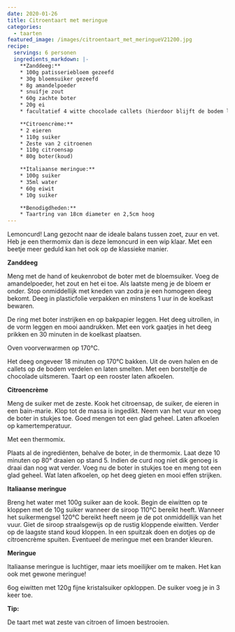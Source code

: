 ```yaml
---
date: 2020-01-26
title: Citroentaart met meringue
categories:
  - taarten
featured_image: /images/citroentaart_met_meringueV21200.jpg
recipe:
  servings: 6 personen
  ingredients_markdown: |-
    **Zanddeeg:**
    * 100g patisseriebloem gezeefd
    * 30g bloemsuiker gezeefd
    * 8g amandelpoeder
    * snuifje zout
    * 60g zachte boter
    * 20g ei
    * facultatief 4 witte chocolade callets (hierdoor blijft de bodem langer krokant)

    **Citroencrème:**
    * 2 eieren
    * 110g suiker
    * Zeste van 2 citroenen
    * 110g citroensap
    * 80g boter(koud)

    **Italiaanse meringue:**
    * 100g suiker
    * 35ml water
    * 60g eiwit
    * 10g suiker

    **Benodigdheden:**
    * Taartring van 18cm diameter en 2,5cm hoog
---
```

Lemoncurd! Lang gezocht naar de ideale balans tussen zoet, zuur en vet.
Heb je een thermomix dan is deze lemoncurd in een wip klaar. Met een beetje meer geduld kan het ook op de klassieke manier. 

<!--more-->

**Zanddeeg**

Meng met de hand of keukenrobot de boter met de bloemsuiker.Voeg de amandelpoeder, het zout en het ei toe. Als laatste meng je de bloem er onder.Stop onmiddellijk met kneden van zodra je een homogeen deeg bekomt. Deeg in plasticfolie verpakken en minstens 1 uur in de koelkast bewaren.

De ring met boter instrijken en op bakpapier leggen.
Het deeg uitrollen, in de vorm leggen en mooi aandrukken. Met een vork gaatjes in het deeg prikken en 30 minuten in de koelkast plaatsen.

Oven voorverwarmen op 170°C.

Het deeg ongeveer 18 minuten op 170°C bakken.
Uit de oven halen en de callets op de bodem verdelen en laten smelten.
Met een borsteltje de chocolade uitsmeren. Taart op een rooster laten afkoelen.

**Citroencrème**

Meng de suiker met de zeste.Kook het citroensap, de suiker, de eieren in een bain-marie.Klop tot de massa is ingedikt.Neem van het vuur en voeg de boter in stukjes toe.Goed mengen tot een glad geheel.Laten afkoelen op kamertemperatuur.Met een thermomix.  Plaats al de ingrediënten, behalve de boter, in de thermomix. Laat deze 10 minuten op 80° draaien op stand 5.Indien de curd nog niet dik genoeg is draai dan nog wat verder.Voeg nu de boter in stukjes toe en meng tot een glad geheel.Wat laten afkoelen, op het deeg gieten en mooi effen strijken.

**Italiaanse meringue**

Breng het water met 100g suiker aan de kook.
Begin de eiwitten op te kloppen met de 10g suiker wanneer de siroop 110°C bereikt heeft.
Wanneer het suikermengsel 120°C bereikt heeft neem je de pot onmiddellijk van het vuur.
Giet de siroop straalsgewijs op de rustig kloppende eiwitten.
Verder op de laagste stand koud kloppen.
In een spuitzak doen en dotjes op de citroencrème spuiten.
Eventueel de meringue met een brander kleuren.

**Meringue**

Italiaanse meringue is luchtiger, maar iets moeilijker om te maken.
Het kan ook met gewone meringue!

6og eiwitten met 120g fijne kristalsuiker opkloppen. De suiker voeg je in 3 keer toe.

<b>Tip: </b>

De taart met wat zeste van citroen of limoen bestrooien.


